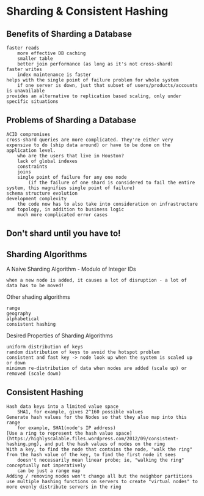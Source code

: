 # Sharding & Consistent Hashing


## Benefits of Sharding a Database

    faster reads
        more effective DB caching
        smaller table
        better join performance (as long as it's not cross-shard)
    faster writes
        index maintenance is faster
    helps with the single point of failure problem for whole system
        if one server is down, just that subset of users/products/accounts is unavailable
    provides an alternative to replication based scaling, only under specific situations


## Problems of Sharding a Database

    ACID compromises
    cross-shard queries are more complicated. They're either very expensive to do (ship data around) or have to be done on the application level.
        who are the users that live in Houston?
        lack of global indexes
        constraints
        joins
        single point of failure for any one node
            (if the failure of one shard is considered to fail the entire system, this magnifies single point of failure)
    schema structure evolution
    development complexity
        the code now has to also take into consideration on infrastructure and topology, in addition to business logic
        much more complicated error cases

## Don't shard until you have to!

## Sharding Algorithms

A Naive Sharding Algorithm - Modulo of Integer IDs

    when a new node is added, it causes a lot of disruption - a lot of data has to be moved!

Other shading algorithms

    range
    geography
    alphabetical
    consistent hashing


Desired Properties of Sharding Algorithms

    uniform distribution of keys
    random distribution of keys to avoid the hotspot problem
    consistent and fast key -> node look up when the system is scaled up or down
    minimum re-distribution of data when nodes are added (scale up) or removed (scale down)


## Consistent Hashing

    Hash data keys into a limited value space
        SHA1, for example, gives 2^160 possible values
    Generate hash values for the Nodes so that they also map into this range
        for example, SHA1(node's IP address)
    [Use a ring to represent the hash value space](https://highlyscalable.files.wordpress.com/2012/09/consistent-hashing.png), and put the hash values of nodes on the ring
    With a key, to find the node that contains the node, "walk the ring" from the hash value of the key, to find the first node it sees
        doesn't necessarily mean linear probe; ie, "walking the ring" conceptually not imperatively
        can be just a range map
    Adding / removing nodes won't change all but the neighbor partitions
    use multiple hashing functions on servers to create "virtual nodes" to more evenly distribute servers in the ring


